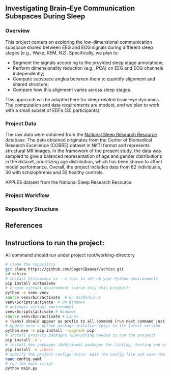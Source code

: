 ## Investigating Brain–Eye Communication Subspaces During Sleep

### Overview
This project centers on exploring the low-dimensional communication subspace shared between EEG and EOG signals during different sleep stages (e.g., Wake, REM, N2). Specifically, we plan to:

- Segment the signals according to the provided sleep stage annotations;
- Perform dimensionality reduction (e.g., PCA) on EEG and EOG channels independently;
- Compute subspace angles between them to quantify alignment and shared structure;
- Compare how this alignment varies across sleep stages.

This approach will be adapted here for sleep-related brain–eye dynamics. The computation and data requirements are modest, and we plan to work with a small subset of EDFs (30 participants).

### Project Data
The raw data were obtained from the [National Sleep Research Resource](https://sleepdata.org/) database. The data obtained originates from the Center of Biomedical Research Excellence (COBRE) dataset in NifTI format and represents structural MR images. In the framework of the present study, the data was sampled to give a balanced representation of age and gender distributions in the dataset, prioritizing age distribution, which has been shown to affect model performance. Overall, the project includes data from 62 individuals, 30 with schizophrenia and 32 healthy controls.

APPLES dataset from the National Sleep Research Resource

### Project Workflow

### Repository Structure

## References

## Instructions to run the project:
All command should run under project root/working-directory
```bash 
# clone the repository
git clone https://github.com/Eager1Beaver/schizo.git
cd schizo
# install Virtualenv is - a tool to set up your Python environments
pip install virtualenv
# create virtual environment (serve only this project):
python -m venv venv
source venv/bin/activate  # On macOS/Linux
venv\Scripts\activate  # On Windows
# activate virtual environment
venv\Scripts\activate # Windows
source venv/bin/activate # Linux
+ (venv) should appear as prefix to all command (run next command just after activating venv)
# update venv's python package-installer (pip) to its latest version
python.exe -m pip install --upgrade pip
# install projects packages (Everything needed to run the project)
pip install -e .
# install dev packages (Additional packages for linting, testing and other developer tools)
pip install -e .[dev]
# specify the project configuration: edit the config file and save the configuration
nano config.yaml
# run the main script
python main.py
``` 